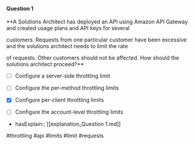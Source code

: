 #### Question  1


**A Solutions Architect has deployed an API using Amazon API Gateway and created usage plans and API keys for several

customers. Requests from one particular customer have been excessive and the solutions architect needs to limit the rate

of requests. Other customers should not be affected. How should the solutions architect proceed?**


- [ ] Configure a server-side throttling limit


- [ ] Configure the per-method throttling limits


- [x] Configure per-client throttling limits


- [ ] Configure the account-level throttling limits



- hasExplain:: [[explanation_Question  1.md]]

#throttling #api #limits #limit #requests 